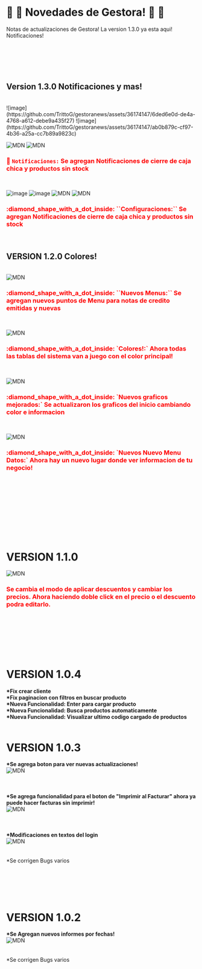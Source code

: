 # :large_blue_diamond: :large_blue_diamond: Novedades de Gestora! :large_blue_diamond: :large_blue_diamond:
Notas de actualizaciones de Gestora!
La version 1.3.0 ya esta aqui! Notificaciones!
 <br> <br> <br> <br> <br> <br>
## Version 1.3.0 Notificaciones y mas!
<br>
![image](https://github.com/TrittoG/gestoranews/assets/36174147/6ded6e0d-de4a-4768-a612-debe9a435f27)
![image](https://github.com/TrittoG/gestoranews/assets/36174147/ab0b879c-cf97-4b36-a25a-cc7b89a9823c)

<img src="https://github-production-user-asset-6210df.s3.amazonaws.com/36174147/255266857-ab0b879c-cf97-4b36-a25a-cc7b89a9823c.png"
      alt="MDN"
      style="whidth:50px; margin: 1px solid black;">
<img src="https://github-production-user-asset-6210df.s3.amazonaws.com/36174147/255266477-6ded6e0d-de4a-4768-a612-debe9a435f27.png"
      alt="MDN"
      style="whidth:50px; margin: 1px solid black;">
       <br>
    <h3 style="color: red;"> :diamond_shape_with_a_dot_inside: ``Notificaciones:`` Se agregan Notificaciones de cierre de caja chica y productos sin stock</h3>
   <br>

![image](https://github.com/TrittoG/gestoranews/assets/36174147/31f010ef-3b30-4aa5-9f61-f1d67663e202)
![image](https://github.com/TrittoG/gestoranews/assets/36174147/e06be280-0444-4632-91be-0ac6a49966b3)
<img src="https://github-production-user-asset-6210df.s3.amazonaws.com/36174147/255267225-31f010ef-3b30-4aa5-9f61-f1d67663e202.png"
      alt="MDN"
      style="whidth:50px; margin: 1px solid black;">
<img src="https://github-production-user-asset-6210df.s3.amazonaws.com/36174147/255267270-e06be280-0444-4632-91be-0ac6a49966b3.png"
alt="MDN"
style="whidth:50px; margin: 1px solid black;">

<h3 style="color: red;"> :diamond_shape_with_a_dot_inside: ``Configuraciones:`` Se agregan Notificaciones de cierre de caja chica y productos sin stock</h3>
   <br>


 
## VERSION 1.2.0 Colores!
 <br>
 <img src="https://user-images.githubusercontent.com/36174147/218581770-58f5d26e-fec6-4127-af64-d3f1a9ccafad.png"
      alt="MDN"
      style="whidth:50px; margin: 1px solid black;">
       <br>
    <h3 style="color: red;"> :diamond_shape_with_a_dot_inside: ``Nuevos Menus:`` Se agregan nuevos puntos de Menu para notas de credito emitidas y nuevas</h3>
   <br>
  
 <img src="https://user-images.githubusercontent.com/36174147/218582009-ea4a505b-c783-4595-be4e-75b41fd9bf05.png"
      alt="MDN"
      style="whidth:50px; margin: 1px solid black;"> <br>
   <h3 style="color: red;">:diamond_shape_with_a_dot_inside: `Colores!:` Ahora todas las tablas del sistema van a juego con el color principal!</h3>
 <br>
 
 <img src="https://user-images.githubusercontent.com/36174147/218583220-b5599542-d12c-439b-acd6-6c7bf746a6ae.png"
      alt="MDN"
      style="whidth:50px; margin: 1px solid black;"> <br>
   <h3 style="color: red;">:diamond_shape_with_a_dot_inside: `Nuevos graficos mejorados:` Se actualizaron los graficos del inicio cambiando color e informacion</h3>
 <br>
 
  <img src="https://user-images.githubusercontent.com/36174147/218583591-c1153e5d-4f8e-43f2-9f4e-8c01ecee537b.png"
      alt="MDN"
      style="whidth:50px; margin: 1px solid black;"> <br>
   <h3 style="color: red;">:diamond_shape_with_a_dot_inside: `Nuevos Nuevo Menu Datos:` Ahora hay un nuevo lugar donde ver informacion de tu negocio!</h3>


 <br> <br> <br> <br> <br> <br> <br> <br> <br> 


# VERSION 1.1.0
 <img src="https://user-images.githubusercontent.com/36174147/215297547-8750942a-e700-4dd0-9ebe-8b1baa7dcbf4.png"
      alt="MDN"
      style="whidth:50px; margin: 1px solid black;">
  <h3 style="color: red;">Se cambia el modo de aplicar descuentos y cambiar los precios. Ahora haciendo doble click en el precio o el descuento podra editarlo.</h3>

 <br> <br> <br> <br> <br> <br>


# VERSION 1.0.4

<div>
     <b> *Fix crear cliente</b><br>
     <b> *Fix paginacion con filtros en buscar producto</b><br>
     <b> *Nueva Funcionalidad: Enter para cargar producto</b><br>
     <b> *Nueva Funcionalidad: Busca productos automaticamente</b><br>
     <b> *Nueva Funcionalidad: Visualizar ultimo codigo cargado de productos </b><br>
     <br>


</div>


# VERSION 1.0.3

<div>
     <b> *Se agrega boton para ver nuevas actualizaciones!</b>
     <br>
     <img src="https://user-images.githubusercontent.com/36174147/202056373-d4659181-53ef-49ac-a9b5-e0bab813be31.png"
      alt="MDN"
      style="whidth:50px; margin: 1px solid black;">


</div>
<br>
<br>
<br>
<div>
      <b>*Se agrega funcionalidad para el boton de "Imprimir al Facturar" ahora ya puede hacer facturas sin imprimir!</b>
     <br>
      <img src="https://user-images.githubusercontent.com/36174147/202056989-411d58c0-3f99-4a79-888a-40e6061b6414.png"
      alt="MDN"
      style="whidth:50px">
</div>
<br>
<br>
<br>
<div>
      <b>*Modificaciones en textos del login</b>
     <br>
      <img src="https://user-images.githubusercontent.com/36174147/202057069-d10988d6-1aa8-4ab6-bea8-f9c03e0d7d99.png"
      alt="MDN"
      style="whidth:50px">
</div>

<br>
<br>
*Se corrigen Bugs varios

<br>
<br>
<br>
<br>
<br>
<br>

# VERSION 1.0.2

<div>
     <b>*Se Agregan nuevos informes por fechas!</b>
     <br>
      <img src="https://user-images.githubusercontent.com/36174147/202061487-8f14681c-9374-4385-b124-678038d90080.png"
      alt="MDN"
      style="whidth:50px">
</div>
<br>
<br>
*Se corrigen Bugs varios

